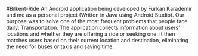 #Bilkent-Ride
An Android application being developed by Furkan Karademir and me as a personal project
(Written in Java using Android Studio).
Our purpose was to solve one of the most frequent problems that people face daily:
Transportation.
The application collects information about users' locations and whether they are offering a ride or
seeking one. It then matches users based on their current location and destination, eliminating
the need for buses or taxis and saving time.
